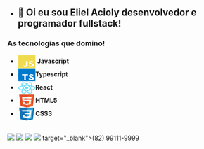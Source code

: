<div style="display: inline_block"><br>

- ## 👋 Oi eu sou **Eliel Acioly** desenvolvedor e programador **fullstack!**

### As tecnologias que domino!<br>
 - <img align="center" alt="Js" height="30" width="40" src="https://raw.githubusercontent.com/devicons/devicon/master/icons/javascript/javascript-plain.svg"> **Javascript**<br>
 - <img align="center" alt="Ts" height="30" width="40" src="https://raw.githubusercontent.com/devicons/devicon/master/icons/typescript/typescript-plain.svg">**Typescript**<br>
 - <img align="center" alt="React" height="30" width="40" src="https://raw.githubusercontent.com/devicons/devicon/master/icons/react/react-original.svg">**React**<br>
 - <img align="center" alt="HTML" height="30" width="40" src="https://raw.githubusercontent.com/devicons/devicon/master/icons/html5/html5-original.svg">**HTML5**<br>
  - <img align="center" alt="CSS" height="30" width="40" src="https://raw.githubusercontent.com/devicons/devicon/master/icons/css3/css3-original.svg">**CSS3**
  
</div>

##

<div>
 <a href="https://www.instagram.com/liel.acioly/" target="_blank"><img src="https://img.shields.io/badge/-Instagram-%23E4405F?style=for-the-badge&logo=instagram&logoColor=white" target="_blank"></a>
<a href = "mailto:aciolyeliel90@gmail.com"><img src="https://img.shields.io/badge/-Gmail-%23333?style=for-the-badge&logo=gmail&logoColor=white" target="_blank"></a>
<a href="https://www.linkedin.com/in/eliel-acioly-ea/" target="_blank"><img src="https://img.shields.io/badge/-LinkedIn-%230077B5?style=for-the-badge&logo=linkedin&logoColor=white" target="_blank"></a>
<a href="https://www.linkedin.com/in/eliel-acioly-ea/" target="_blank"><img eight="30" width="40" src="https://cdn-icons-png.flaticon.com/512/21/21520.png"</a> <a>target="_blank">(82) 99111-9999</a>

</div>


<!---
eliel-acioly/eliel-acioly is a ✨ special ✨ repository because its `README.md` (this file) appears on your GitHub profile.
You can click the Preview link to take a look at your changes.
--->

